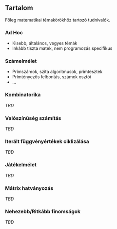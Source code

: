 ## Tartalom

Főleg matematikai témakörökhöz tartozó tudnivalók.

### Ad Hoc

- Kisebb, általános, vegyes témák
- Inkább tiszta matek, nem programozás specifikus

### Számelmélet

- Prímszámok, szita algoritmusok, prímtesztek
- Prímtényezős felbontás, számok osztói
- ...

### Kombinatorika

*TBD*

### Valószínűség számítás

*TBD*

### Iterált függvényértékek ciklizálása

*TBD*

### Játékelmélet

*TBD*

### Mátrix hatványozás

*TBD*

### Nehezebb/Ritkább finomságok

*TBD*